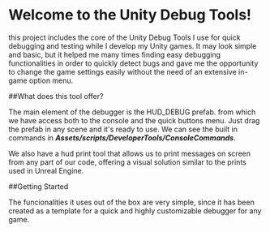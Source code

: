 # Welcome to the Unity Debug Tools!

this project includes the core of the Unity Debug Tools I use for quick debugging and testing while I develop my Unity games. It may look
simple and basic, but it helped me many times finding easy debugging functionalities in order to quickly detect bugs and gave me the 
opportunity to change the game settings easily without the need of an extensive in-game option menu.

##What does this tool offer?

The main element of the debugger is the HUD_DEBUG prefab. from which we have access both to the console and the quick buttons menu.
Just drag the prefab in any scene and it's ready to use. We can see the built in commands in ***Assets/scripts/DeveloperTools/ConsoleCommands***.

We also have a hud print tool that allows us to print messages on screen from any part of our code, offering a visual solution similar to the
prints used in Unreal Engine.

##Getting Started




The funcionalities it uses out of the box are very simple, since it has been 
created as a template for a quick and highly customizable debugger for any game. 
